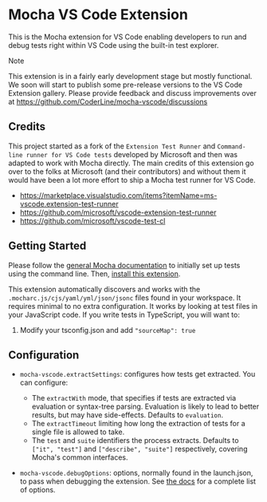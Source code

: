 # Mocha VS Code Extension

This is the Mocha extension for VS Code enabling developers to run and debug tests right within VS Code using the built-in test explorer.

> [!NOTE]
> This extension is in a fairly early development stage but mostly functional. We soon
> will start to publish some pre-release versions to the VS Code Extension gallery.
> Please provide feedback and discuss improvements over at https://github.com/CoderLine/mocha-vscode/discussions

## Credits

This project started as a fork of the `Extension Test Runner` and `Command-line runner for VS Code tests` developed by Microsoft and then was adapted to work with Mocha directly.
The main credits of this extension go over to the folks at Microsoft (and their contributors) and without them it would have been a lot more effort to ship a Mocha test runner for VS Code.

- https://marketplace.visualstudio.com/items?itemName=ms-vscode.extension-test-runner
- https://github.com/microsoft/vscode-extension-test-runner
- https://github.com/microsoft/vscode-test-cl

## Getting Started

Please follow the [general Mocha documentation](https://mochajs.org/) to initially set up tests using the command line. Then, [install this extension](https://marketplace.visualstudio.com/items?itemName=mocha.mocha-vscode).

This extension automatically discovers and works with the `.mocharc.js/cjs/yaml/yml/json/jsonc` files found in your workspace. It requires minimal to no extra configuration. It works by looking at test files in your JavaScript code. If you write tests in TypeScript, you will want to:

1. Modify your tsconfig.json and add `"sourceMap": true`

## Configuration

- `mocha-vscode.extractSettings`: configures how tests get extracted. You can configure:

  - The `extractWith` mode, that specifies if tests are extracted via evaluation or syntax-tree parsing. Evaluation is likely to lead to better results, but may have side-effects. Defaults to `evaluation`.
  - The `extractTimeout` limiting how long the extraction of tests for a single file is allowed to take.
  - The `test` and `suite` identifiers the process extracts. Defaults to `["it", "test"]` and `["describe", "suite"]` respectively, covering Mocha's common interfaces.

- `mocha-vscode.debugOptions`: options, normally found in the launch.json, to pass when debugging the extension. See [the docs](https://code.visualstudio.com/docs/nodejs/nodejs-debugging#_launch-configuration-attributes) for a complete list of options.
